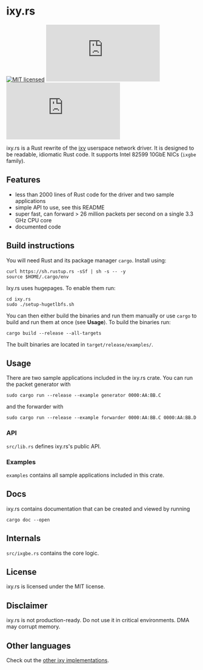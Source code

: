 # ixy.rs
[![MIT licensed](https://img.shields.io/badge/license-MIT-blue.svg)](./LICENSE)
[![](https://tokei.rs/b1/github/ixy-languages/ixy.rs?category=code)](https://github.com/ixy-languages/ixy.rs)
[![](https://tokei.rs/b1/github/ixy-languages/ixy.rs?category=comments)](https://github.com/ixy-languages/ixy.rs)

ixy.rs is a Rust rewrite of the [ixy](https://github.com/emmericp/ixy) userspace network driver.
It is designed to be readable, idiomatic Rust code.
It supports Intel 82599 10GbE NICs (`ixgbe` family).

## Features

* less than 2000 lines of Rust code for the driver and two sample applications
* simple API to use, see this README
* super fast, can forward > 26 million packets per second on a single 3.3 GHz CPU core
* documented code

## Build instructions

You will need Rust and its package manager `cargo`.
Install using:

```
curl https://sh.rustup.rs -sSf | sh -s -- -y
source $HOME/.cargo/env
```

Ixy.rs uses hugepages. To enable them run:

```
cd ixy.rs
sudo ./setup-hugetlbfs.sh
```

You can then either build the binaries and run them manually or use `cargo` to build and run them at once (see **Usage**).
To build the binaries run:

```
cargo build --release --all-targets
```

The built binaries are located in `target/release/examples/`.

## Usage

There are two sample applications included in the ixy.rs crate.
You can run the packet generator with

```
sudo cargo run --release --example generator 0000:AA:BB.C 
```

and the forwarder with

```
sudo cargo run --release --example forwarder 0000:AA:BB.C 0000:AA:BB.D
```

### API

`src/lib.rs` defines ixy.rs's public API.

### Examples

`examples` contains all sample applications included in this crate.

## Docs

ixy.rs contains documentation that can be created and viewed by running

```
cargo doc --open
```

## Internals

`src/ixgbe.rs` contains the core logic.

## License

ixy.rs is licensed under the MIT license.

## Disclaimer

ixy.rs is not production-ready.
Do not use it in critical environments.
DMA may corrupt memory.

## Other languages

Check out the [other ixy implementations](https://github.com/ixy-languages).
